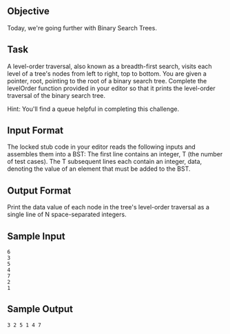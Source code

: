 ## Objective 
Today, we're going further with Binary Search Trees.

## Task 
A level-order traversal, also known as a breadth-first search, visits each level of a tree's nodes from left to right, top to bottom. You are given a pointer, root, pointing to the root of a binary search tree. Complete the levelOrder function provided in your editor so that it prints the level-order traversal of the binary search tree.

Hint: You'll find a queue helpful in completing this challenge.

## Input Format

The locked stub code in your editor reads the following inputs and assembles them into a BST: The first line contains an integer, T (the number of test cases). 
The T subsequent lines each contain an integer, data, denoting the value of an element that must be added to the BST.

## Output Format

Print the data value of each node in the tree's level-order traversal as a single line of N space-separated integers.

## Sample Input

```
6
3
5
4
7
2
1
```

## Sample Output

```
3 2 5 1 4 7
```
 

